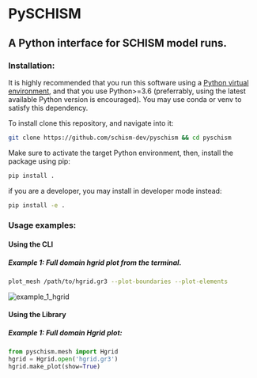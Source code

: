 # PySCHISM

## A Python interface for SCHISM model runs.

### Installation:

It is highly recommended that you run this software using a [Python virtual environment](https://gist.github.com/jreniel/c2dd4f2f68f9d8172355461b5337f236), and that you use Python>=3.6 (preferrably, using the latest available Python version is encouraged). You may use conda or venv to satisfy this dependency.

To install clone this repository, and navigate into it:
``` bash
git clone https://github.com/schism-dev/pyschism && cd pyschism
```
Make sure to activate the target Python environment, then, install the package using pip:

```bash
pip install .
```
if you are a developer, you  may install in developer mode instead:
```bash
pip install -e .
```

### Usage examples:

#### Using the CLI
##### Example 1: Full domain hgrid plot from the terminal.
``` bash
plot_mesh /path/to/hgrid.gr3 --plot-boundaries --plot-elements
```
![example_1_hgrid](https://raw.githubusercontent.com/schism-dev/pyschism/master/examples/example_1/hgrid.png)

#### Using the Library
##### Example 1: Full domain Hgrid plot:
``` python
from pyschism.mesh import Hgrid
hgrid = Hgrid.open('hgrid.gr3')
hgrid.make_plot(show=True)
```
